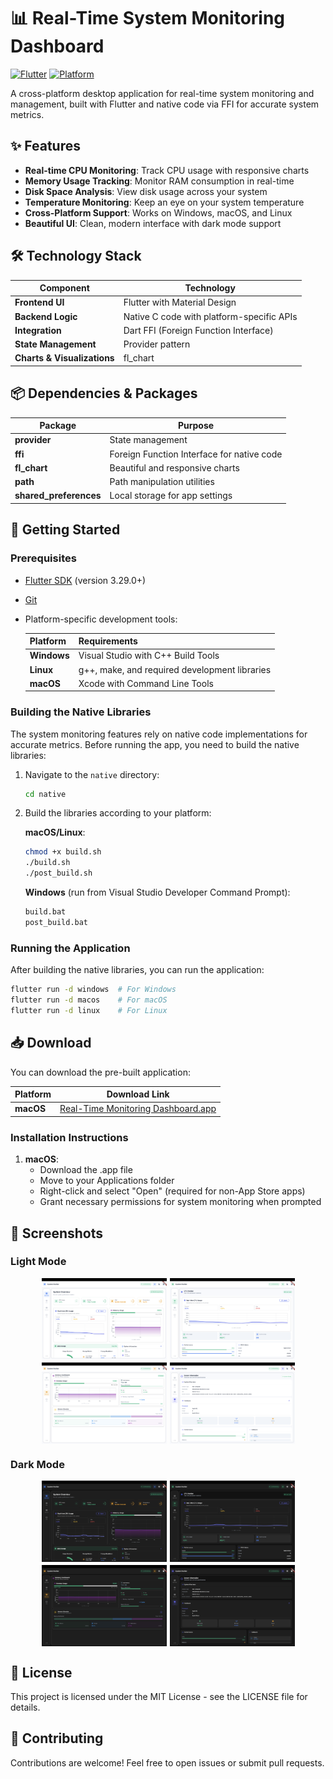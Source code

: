 # 📊 Real-Time System Monitoring Dashboard
[![Flutter](https://img.shields.io/badge/Flutter-3.29.0+-blue.svg)](https://flutter.dev/)
[![Platform](https://img.shields.io/badge/Platform-Windows%20%7C%20macOS%20%7C%20Linux-lightgrey.svg)](https://flutter.dev)

A cross-platform desktop application for real-time system monitoring and management, built with Flutter and native code via FFI for accurate system metrics.

## ✨ Features

- **Real-time CPU Monitoring**: Track CPU usage with responsive charts
- **Memory Usage Tracking**: Monitor RAM consumption in real-time
- **Disk Space Analysis**: View disk usage across your system
- **Temperature Monitoring**: Keep an eye on your system temperature
- **Cross-Platform Support**: Works on Windows, macOS, and Linux
- **Beautiful UI**: Clean, modern interface with dark mode support

## 🛠️ Technology Stack

| Component | Technology |
|-----------|------------|
| **Frontend UI** | Flutter with Material Design |
| **Backend Logic** | Native C code with platform-specific APIs |
| **Integration** | Dart FFI (Foreign Function Interface) |
| **State Management** | Provider pattern |
| **Charts & Visualizations** | fl_chart |

## 📦 Dependencies & Packages
| Package | Purpose |
|---------|---------|
| **provider** | State management |
| **ffi** | Foreign Function Interface for native code |
| **fl_chart** | Beautiful and responsive charts |
| **path** | Path manipulation utilities |
| **shared_preferences** | Local storage for app settings |

## 🚀 Getting Started

### Prerequisites

- [Flutter SDK](https://flutter.dev/docs/get-started/install) (version 3.29.0+)
- [Git](https://git-scm.com/downloads)
- Platform-specific development tools:

  | Platform | Requirements |
  |----------|--------------|
  | **Windows** | Visual Studio with C++ Build Tools |
  | **Linux** | g++, make, and required development libraries |
  | **macOS** | Xcode with Command Line Tools |

### Building the Native Libraries

The system monitoring features rely on native code implementations for accurate metrics. Before running the app, you need to build the native libraries:

1. Navigate to the `native` directory:
   ```bash
   cd native
   ```

2. Build the libraries according to your platform:

   **macOS/Linux**:
   ```bash
   chmod +x build.sh
   ./build.sh
   ./post_build.sh
   ```

   **Windows** (run from Visual Studio Developer Command Prompt):
   ```cmd
   build.bat
   post_build.bat
   ```

### Running the Application

After building the native libraries, you can run the application:

```bash
flutter run -d windows  # For Windows
flutter run -d macos    # For macOS
flutter run -d linux    # For Linux
```

## 📥 Download

You can download the pre-built application:

| Platform | Download Link |
|----------|--------------|
| **macOS** | [Real-Time Monitoring Dashboard.app](screenshots/real_time_monitoring_dashboard.app) |

### Installation Instructions

1. **macOS**:
   - Download the .app file
   - Move to your Applications folder
   - Right-click and select "Open" (required for non-App Store apps)
   - Grant necessary permissions for system monitoring when prompted

## 📸 Screenshots

### Light Mode
<div align="center">
  <div style="display: flex; flex-wrap: wrap; justify-content: center; gap: 5px;">
    <img src="screenshots/1.png" width="200" alt="Dashboard Overview - Light">
    <img src="screenshots/2.png" width="200" alt="System Performance - Light">
    <img src="screenshots/3.png" width="200" alt="Memory Usage - Light">
    <img src="screenshots/4.png" width="200" alt="Disk Analysis - Light">
  </div>
</div>

### Dark Mode
<div align="center">
  <div style="display: flex; flex-wrap: wrap; justify-content: center; gap: 5px;">
    <img src="screenshots/1-d.png" width="200" alt="Dashboard Overview - Dark">
    <img src="screenshots/2-d.png" width="200" alt="System Performance - Dark">
    <img src="screenshots/3-d.png" width="200" alt="Memory Usage - Dark">
    <img src="screenshots/4-d.png" width="200" alt="Disk Analysis - Dark">
  </div>
</div>

## 📄 License

This project is licensed under the MIT License - see the LICENSE file for details.

## 🤝 Contributing

Contributions are welcome! Feel free to open issues or submit pull requests.
